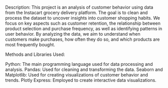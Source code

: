 Description:
This project is an analysis of customer behavior using data from the Instacart grocery delivery platform. The goal is to clean and process the dataset to uncover insights into customer shopping habits. We focus on key aspects such as customer retention, the relationship between product selection and purchase frequency, as well as identifying patterns in user behavior. By analyzing the data, we aim to understand when customers make purchases, how often they do so, and which products are most frequently bought.

Methods and Libraries Used:

Python: The main programming language used for data processing and analysis.
Pandas: Used for cleaning and transforming the data.
Seaborn and Matplotlib: Used for creating visualizations of customer behavior and trends.
Plotly Express: Employed to create interactive data visualizations.

